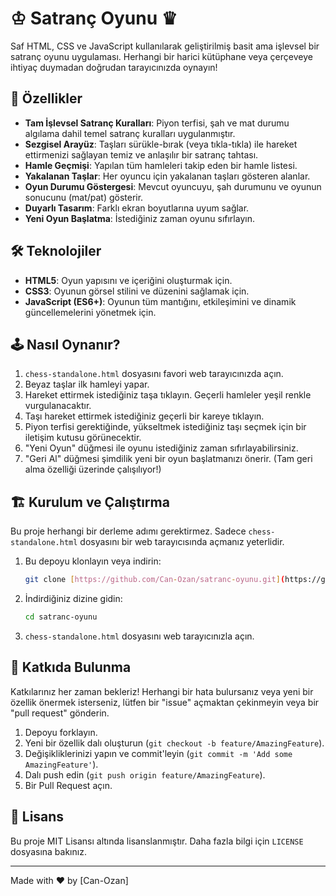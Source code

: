 # ♔ Satranç Oyunu ♛

Saf HTML, CSS ve JavaScript kullanılarak geliştirilmiş basit ama işlevsel bir satranç oyunu uygulaması. Herhangi bir harici kütüphane veya çerçeveye ihtiyaç duymadan doğrudan tarayıcınızda oynayın!

## 🚀 Özellikler

-   **Tam İşlevsel Satranç Kuralları**: Piyon terfisi, şah ve mat durumu algılama dahil temel satranç kuralları uygulanmıştır.
-   **Sezgisel Arayüz**: Taşları sürükle-bırak (veya tıkla-tıkla) ile hareket ettirmenizi sağlayan temiz ve anlaşılır bir satranç tahtası.
-   **Hamle Geçmişi**: Yapılan tüm hamleleri takip eden bir hamle listesi.
-   **Yakalanan Taşlar**: Her oyuncu için yakalanan taşları gösteren alanlar.
-   **Oyun Durumu Göstergesi**: Mevcut oyuncuyu, şah durumunu ve oyunun sonucunu (mat/pat) gösterir.
-   **Duyarlı Tasarım**: Farklı ekran boyutlarına uyum sağlar.
-   **Yeni Oyun Başlatma**: İstediğiniz zaman oyunu sıfırlayın.

## 🛠️ Teknolojiler

-   **HTML5**: Oyun yapısını ve içeriğini oluşturmak için.
-   **CSS3**: Oyunun görsel stilini ve düzenini sağlamak için.
-   **JavaScript (ES6+)**: Oyunun tüm mantığını, etkileşimini ve dinamik güncellemelerini yönetmek için.

## 🕹️ Nasıl Oynanır?

1.  `chess-standalone.html` dosyasını favori web tarayıcınızda açın.
2.  Beyaz taşlar ilk hamleyi yapar.
3.  Hareket ettirmek istediğiniz taşa tıklayın. Geçerli hamleler yeşil renkle vurgulanacaktır.
4.  Taşı hareket ettirmek istediğiniz geçerli bir kareye tıklayın.
5.  Piyon terfisi gerektiğinde, yükseltmek istediğiniz taşı seçmek için bir iletişim kutusu görünecektir.
6.  "Yeni Oyun" düğmesi ile oyunu istediğiniz zaman sıfırlayabilirsiniz.
7.  "Geri Al" düğmesi şimdilik yeni bir oyun başlatmanızı önerir. (Tam geri alma özelliği üzerinde çalışılıyor!)

## 🏗️ Kurulum ve Çalıştırma

Bu proje herhangi bir derleme adımı gerektirmez. Sadece `chess-standalone.html` dosyasını bir web tarayıcısında açmanız yeterlidir.

1.  Bu depoyu klonlayın veya indirin:
    ```bash
    git clone [https://github.com/Can-Ozan/satranc-oyunu.git](https://github.com/Can-Ozan/satranc-oyunu.git)
    ```
2.  İndirdiğiniz dizine gidin:
    ```bash
    cd satranc-oyunu
    ```
3.  `chess-standalone.html` dosyasını web tarayıcınızla açın.

## 🤝 Katkıda Bulunma

Katkılarınız her zaman bekleriz! Herhangi bir hata bulursanız veya yeni bir özellik önermek isterseniz, lütfen bir "issue" açmaktan çekinmeyin veya bir "pull request" gönderin.

1.  Depoyu forklayın.
2.  Yeni bir özellik dalı oluşturun (`git checkout -b feature/AmazingFeature`).
3.  Değişikliklerinizi yapın ve commit'leyin (`git commit -m 'Add some AmazingFeature'`).
4.  Dalı push edin (`git push origin feature/AmazingFeature`).
5.  Bir Pull Request açın.

## 📄 Lisans

Bu proje MIT Lisansı altında lisanslanmıştır. Daha fazla bilgi için `LICENSE` dosyasına bakınız.

---

Made with ❤️ by [Can-Ozan]